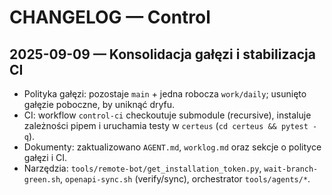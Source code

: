 # CHANGELOG — Control

## 2025-09-09 — Konsolidacja gałęzi i stabilizacja CI

- Polityka gałęzi: pozostaje `main` + jedna robocza `work/daily`; usunięto gałęzie poboczne, by uniknąć dryfu.
- CI: workflow `control-ci` checkoutuje submodule (recursive), instaluje zależności pipem i uruchamia testy w `certeus` (`cd certeus && pytest -q`).
- Dokumenty: zaktualizowano `AGENT.md`, `worklog.md` oraz sekcje o polityce gałęzi i CI.
- Narzędzia: `tools/remote-bot/get_installation_token.py`, `wait-branch-green.sh`, `openapi-sync.sh` (verify/sync), orchestrator `tools/agents/*`.

